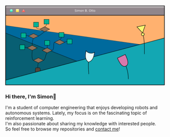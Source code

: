 ![Computer window showing landscape with hills.](images/computer_window_hills.png "Computer window showing landscape with hills.")

### Hi there, I'm Simon👋

I'm a student of computer engineering that enjoys developing robots and autonomous systems. Lately, my focus is on the
fascinating topic of reinforcement learning.   
I'm also passionate about sharing my knowledge with interested people.  
So feel free to browse my repositories and [contact me](simon.otto@stud.uni-heidelberg.de)!

<!--
**5i0770/5i0770** is a ✨ _special_ ✨ repository because its `README.md` (this file) appears on your GitHub profile.

Here are some ideas to get you started:

- 🔭 I’m currently working on ...
- 🌱 I’m currently learning ...
- 👯 I’m looking to collaborate on ...
- 🤔 I’m looking for help with ...
- 💬 Ask me about ...
- 📫 How to reach me: ...
- 😄 Pronouns: ...
- ⚡ Fun fact: ...
-->
